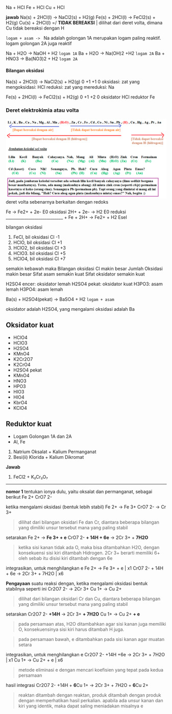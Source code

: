 Na + HCl 
Fe + HCl
Cu + HCl

**jawab**
Na(s) + 2HCl(l) -> NaCl2(s) + H2(g)
Fe(s) + 2HCl(l) -> FeCl2(s) + H2(g)
Cu(s) + 2HCl(l) =/ **TIDAK BEREAKSI** | dilihat dari deret volta, dimana Cu tidak bereaksi dengan H

`logam + asam -> `
Na adalah golongan 1A merupakan logam paling reaktif. logam golongan 2A juga reaktif

Na + H2O -> NaOH + H2
`logam 1A`
Ba + H2O -> Na(OH)2 +H2
`logam 2A`
Ba + HNO3 -> Ba(NO3)2 + H2
`logam 2A`

#### Bilangan oksidasi
Na(s) + 2HCl(l) -> NaCl2(s) + H2(g)
	0			+1			+1				0
oksidasi: zat yang mengoksidasi: HCl
reduksi: zat yang mereduksi: Na
	
Fe(s) + 2HCl(l) -> FeCl2(s) + H2(g)
	0			+1			+2				0
oksidator HCl
reduktor Fe
	
### Deret elektrokimia atau volta
![18b89f320b5e7d7b6f4e07d2f96b5bfa.png](../../../../_resources/18b89f320b5e7d7b6f4e07d2f96b5bfa.png)
deret volta sebenarnya berkaitan dengan redoks


Fe -> Fe2+ + 2e-			E0 oksidasi
2H+ + 2e- -> H2				E0 reduksi
____________________________ +
Fe + 2H+ -> Fe2+ + H2	Esel

bilangan oksidasi
1. FeCl, bil oksidasi Cl -1
2. HClO, bil oksidasi Cl +1
3. HClO2, bil oksidasi Cl +3
4. HClO3. bil oksidasi Cl +5
5. HClO4, bil oksidasi Cl +7

semakin kebawah maka 
Bilangan oksidasi Cl makin besar
Jumlah Oksidasi makin besar
Sifat asam semakin kuat
Sifat oksidator semakin kuat

H2SO4 encer: oksidator lemah
H2SO4 pekat: oksidator kuat
H3PO3: asam lemah
H3PO4: asam lemah

Ba(s) + H2SO4(pekat) -> BaSO4 + H2
`logam + asam`

oksidator adalah H2SO4, yang mengalami oksidasi adalah Ba

## Oksidator kuat
- HClO4
- HClO3
- H2SO4
- KMnO4
- K2Cr2O7
- K2CrO4
- H2SO4 pekat
- KMnO4
- HNO3
- HPO3
- HIO3
- HIO4
- KbrO4
- KClO4

## Reduktor kuat
- Logam Golongan 1A dan 2A
- Al, Fe


1. Natrium Oksalat + Kalium Permanganat
2. Besi(ii) Klorida + Kalium Dikromat

**Jawab**
1. FeCl2 + K₂Cr₂O₇
-----
**nomor 1**
tentukan ionya dulu, yaitu oksalat dan permanganat, sebagai berikut
Fe 2+ 
CrO7 2-

ketika mengalami oksidasi (bentuk lebih stabil)
Fe 2+ -> Fe 3+
CrO7 2- -> Cr 3+

> dilihat dari bilangan oksidari Fe dan Cr, diantara beberapa bilangan yang dimiliki unsur tersebut mana yang paling stabil

setarakan
Fe 2+ -> **Fe 3+ + e**
CrO7 2- **+ 14H + 6e**  -> 2Cr 3+ + **7H2O**

> ketika sisi kanan tidak ada O, maka bisa ditambahkan H2O, dengan konsekuensi sisi kiri ditambah Hidrogen. 2Cr 3+ berarti memiliki 6+ oleh sebab itu disisi kiri ditambah dengan 6e

integrasikan, untuk menghilangkan e
Fe 2+ -> Fe 3+ + e		 | x1
CrO7 2- + 14H + 6e  -> 2Cr 3+ + 7H2O	| x6 


**Pengayaan**
suatu reaksi dengan, ketika mengalami oksidasi bentuk stabilnya seperti ini
Cr2O7 2- -> 2Cr 3+
Cu 1+ -> Cu 2+

> dilihat dari bilangan oksidari Cr dan Cu, diantara beberapa bilangan yang dimiliki unsur tersebut mana yang paling stabil

setarakan
Cr2O7 2- **+14H** -> 2Cr 3+ **+ 7H2O**
Cu 1+ -> Cu 2+ **+ e**

> pada persamaan atas, H2O ditambahkan agar sisi kanan juga memiliki O, konsekuensinya sisi kiri harus ditambah H juga.

> pada persamaan bawah, e ditambahkan pada sisi kanan agar muatan setara


integrasikan, untuk menghilangkan e
Cr2O7 2- +14H +6e -> 2Cr 3+ + 7H2O		 | x1
Cu 1+ -> Cu 2+ + e										| x6 

> metode eliminasi e dengan mencari koefisien yang tepat pada kedua persamaan

hasil integrasi
Cr2O7 2- +14H + **6**Cu 1+ ->  2Cr 3+ + 7H2O + **6**Cu 2+

> reaktan ditambah dengan reaktan, produk ditambah dengan produk dengan memperhatikan hasil perkalian. apabila ada unsur kanan dan kiri yang identik, maka dapat saling meniadakan misalnya e